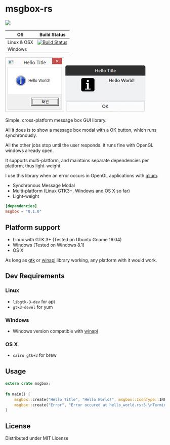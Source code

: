 # msgbox-rs

[![](http://meritbadge.herokuapp.com/msgbox)](https://crates.io/crates/msgbox)

| OS | Build Status
| -- | -----
| Linux & OSX | [![Build Status](https://travis-ci.org/bekker/msgbox-rs.svg?branch=master)](https://travis-ci.org/bekker/msgbox-rs)
| Windows |

![Example for windows](examples/hello_world_windows.png?raw=true "Example for windows")
![Example for Linux](examples/hello_world_linux.png?raw=true "Example for linux")

Simple, cross-platform message box GUI library.

All it does is to show a message box modal with a OK button, which runs synchronously.

All the other jobs stop until the user responds.
It runs fine with OpenGL windows already open.

It supports multi-platform, and maintains separate dependencies per platform, thus light-weight.

I use this library when an error occurs in OpenGL applications with [glium](https://github.com/tomaka/glium).

 - Synchronous Message Modal
 - Multi-platform (Linux GTK3+, Windows and OS X so far)
 - Light-weight

```toml
[dependencies]
msgbox = "0.1.0"
```

## Platform support
* Linux with GTK 3+ (Tested on Ubuntu Gnome 16.04)
* Windows (Tested on Windows 8.1)
* OS X

As long as [gtk](https://github.com/gtk-rs/gtk) or [winapi](https://github.com/retep998/winapi-rs) library working, any platform with it would work.

## Dev Requirements

### Linux
* `libgtk-3-dev` for apt
* `gtk3-devel` for yum

### Windows
* Windows version compatible with [winapi](https://github.com/retep998/winapi-rs)

### OS X
* `cairo gtk+3` for brew

## Usage

```rust
extern crate msgbox;

fn main() {
    msgbox::create("Hello Title", "Hello World!", msgbox::IconType::INFO);
    msgbox::create("Error", "Error occured at hello_world.rs:5.\nTerminating..", msgbox::IconType::ERROR);
}
```

## License
Distributed under MIT License
